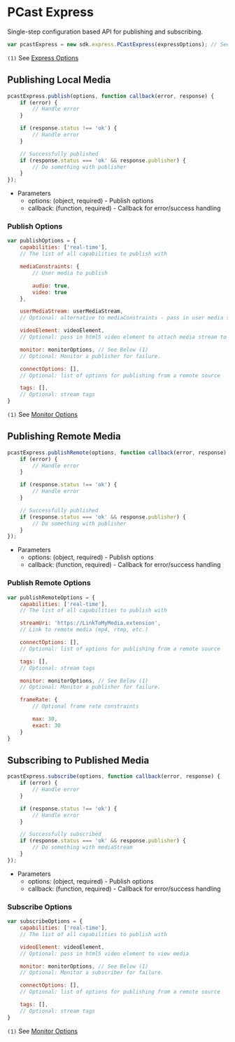 # PCast Express

Single-step configuration based API for publishing and subscribing.

```js
var pcastExpress = new sdk.express.PCastExpress(expressOptions); // See Below (1)
```

`(1)` See [Express Options](./README.md#express-options)

## Publishing Local Media

```js
pcastExpress.publish(options, function callback(error, response) {
    if (error) {
        // Handle error
    }

    if (response.status !== 'ok') {
        // Handle error
    }

    // Successfully published
    if (response.status === 'ok' && response.publisher) {
        // Do something with publisher
    }
});
```

+ Parameters
    + options: (object, required) - Publish options
    + callback: (function, required) - Callback for error/success handling

### Publish Options

```js
var publishOptions = {
    capabilities: ['real-time'],
    // The list of all capabilities to publish with

    mediaConstraints: {
        // User media to publish

        audio: true,
        video: true
    },

    userMediaStream: userMediaStream,
    // Optional: alternative to mediaConstraints - pass in user media stream returned from getUserMedia

    videoElement: videoElement,
    // Optional: pass in html5 video element to attach media stream to

    monitor: monitorOptions, // See Below (1)
    // Optional: Monitor a publisher for failure.

    connectOptions: [],
    // Optional: list of options for publishing from a remote source

    tags: [],
    // Optional: stream tags
}
```

`(1)` See [Monitor Options](./Monitor.md#monitor-options)

## Publishing Remote Media

```js
pcastExpress.publishRemote(options, function callback(error, response) {
    if (error) {
        // Handle error
    }

    if (response.status !== 'ok') {
        // Handle error
    }

    // Successfully published
    if (response.status === 'ok' && response.publisher) {
        // Do something with publisher
    }
});
```

+ Parameters
    + options: (object, required) - Publish options
    + callback: (function, required) - Callback for error/success handling


### Publish Remote Options

```js
var publishRemoteOptions = {
    capabilities: ['real-time'],
    // The list of all capabilities to publish with

    streamUri: 'https://LinkToMyMedia.extension',
    // Link to remote media (mp4, rtmp, etc.)

    connectOptions: [],
    // Optional: list of options for publishing from a remote source

    tags: [],
    // Optional: stream tags

    monitor: monitorOptions, // See Below (1)
    // Optional: Monitor a publisher for failure.

    frameRate: {
        // Optional frame rate constraints

        max: 30,
        exact: 30
    }
}
```

## Subscribing to Published Media

```js
pcastExpress.subscribe(options, function callback(error, response) {
    if (error) {
        // Handle error
    }

    if (response.status !== 'ok') {
        // Handle error
    }

    // Successfully subscribed
    if (response.status === 'ok' && response.publisher) {
        // Do something with mediaStream
    }
});
```

+ Parameters
    + options: (object, required) - Publish options
    + callback: (function, required) - Callback for error/success handling


### Subscribe Options

```js
var subscribeOptions = {
    capabilities: ['real-time'],
    // The list of all capabilities to publish with

    videoElement: videoElement,
    // Optional: pass in html5 video element to view media

    monitor: monitorOptions, // See Below (1)
    // Optional: Monitor a subscriber for failure.

    connectOptions: [],
    // Optional: list of options for publishing from a remote source

    tags: [],
    // Optional: stream tags
}
```

 `(1)` See [Monitor Options](./Monitor.md#monitor-options)